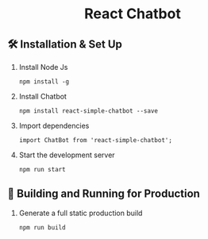 <h1 align="center">
 React Chatbot
 </h1>

 ## 🛠 Installation & Set Up

1. Install Node Js

   ```
   npm install -g
   ```

2. Install Chatbot

   ```
   npm install react-simple-chatbot --save
   ```

3. Import dependencies

   ```
   import ChatBot from 'react-simple-chatbot';
   ```

4. Start the development server

   ```
   npm run start
   ```
## 🚀 Building and Running for Production

1. Generate a full static production build

   ```
   npm run build
   ```
